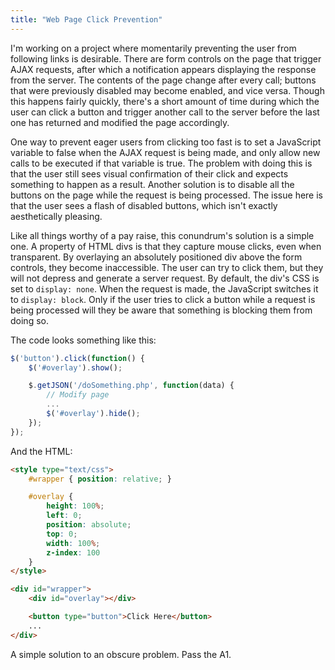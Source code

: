 ```yaml
---
title: "Web Page Click Prevention"
---
```


I'm working on a project where momentarily preventing the user from following links is desirable. There are form controls on the page that trigger AJAX requests, after which a notification appears displaying the response from the server. The contents of the page change after every call; buttons that were previously disabled may become enabled, and vice versa. Though this happens fairly quickly, there's a short amount of time during which the user can click a button and trigger another call to the server before the last one has returned and modified the page accordingly.

One way to prevent eager users from clicking too fast is to set a JavaScript variable to false when the AJAX request is being made, and only allow new calls to be executed if that variable is true. The problem with doing this is that the user still sees visual confirmation of their click and expects something to happen as a result. Another solution is to disable all the buttons on the page while the request is being processed. The issue here is that the user sees a flash of disabled buttons, which isn't exactly aesthetically pleasing.

Like all things worthy of a pay raise, this conundrum's solution is a simple one. A property of HTML divs is that they capture mouse clicks, even when transparent. By overlaying an absolutely positioned div above the form controls, they become inaccessible. The user can try to click them, but they will not depress and generate a server request. By default, the div's CSS is set to `display: none`. When the request is made, the JavaScript switches it to `display: block`. Only if the user tries to click a button while a request is being processed will they be aware that something is blocking them from doing so.

The code looks something like this:

```javascript
$('button').click(function() {
    $('#overlay').show();

    $.getJSON('/doSomething.php', function(data) {
        // Modify page
        ...
        $('#overlay').hide();
    });
});
```

And the HTML:

```html
<style type="text/css">
    #wrapper { position: relative; }

    #overlay {
        height: 100%;
        left: 0;
        position: absolute;
        top: 0;
        width: 100%;
        z-index: 100
    }
</style>

<div id="wrapper">
    <div id="overlay"></div>

    <button type="button">Click Here</button>
    ...
</div>
```

A simple solution to an obscure problem. Pass the A1.
